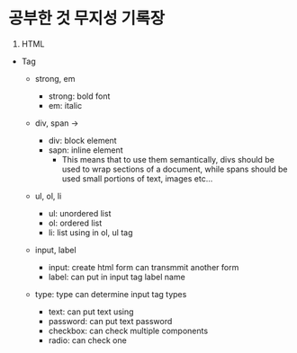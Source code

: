 # 공부한 것 무지성 기록장

1. HTML

* Tag
  * strong, em 
    * strong: bold font
    * em: italic
    
  * div, span ->
    * div: block element 
    * sapn: inline element
      * This means that to use them semantically, divs should be used to wrap sections of a document, while spans should be used small portions of text, images etc...
    
  * ul, ol, li
    * ul: unordered list
    * ol: ordered list
    * li: list using in ol, ul tag
  
  * input, label
    * input: create html form can transmmit another form
    * label: can put in input tag label name 

  * type: type can determine input tag types 
    * text: can put text using 
    * password: can put text password
    * checkbox: can check multiple components
    * radio: can check one 